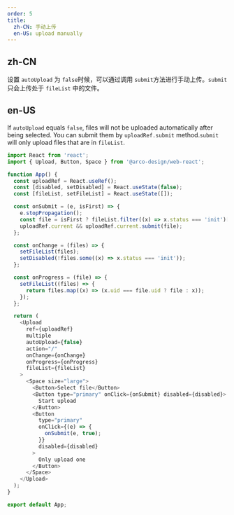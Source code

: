 ```yaml
---
order: 5
title:
  zh-CN: 手动上传
  en-US: upload manually
---
```


## zh-CN

设置 `autoUpload` 为 `false`时候，可以通过调用 `submit`方法进行手动上传。`submit` 只会上传处于 `fileList` 中的文件。

## en-US

If `autoUpload` equals `false`, files will not be uploaded automatically after being selected. You can submit them by `uploadRef.submit` method.`submit` will only upload files that are in `fileList`.

```js
import React from 'react';
import { Upload, Button, Space } from '@arco-design/web-react';

function App() {
  const uploadRef = React.useRef();
  const [disabled, setDisabled] = React.useState(false);
  const [fileList, setFileList] = React.useState([]);

  const onSubmit = (e, isFirst) => {
    e.stopPropagation();
    const file = isFirst ? fileList.filter((x) => x.status === 'init')[0] : null;
    uploadRef.current && uploadRef.current.submit(file);
  };

  const onChange = (files) => {
    setFileList(files);
    setDisabled(!files.some((x) => x.status === 'init'));
  };

  const onProgress = (file) => {
    setFileList((files) => {
      return files.map((x) => (x.uid === file.uid ? file : x));
    });
  };

  return (
    <Upload
      ref={uploadRef}
      multiple
      autoUpload={false}
      action="/"
      onChange={onChange}
      onProgress={onProgress}
      fileList={fileList}
    >
      <Space size="large">
        <Button>Select file</Button>
        <Button type="primary" onClick={onSubmit} disabled={disabled}>
          Start upload
        </Button>
        <Button
          type="primary"
          onClick={(e) => {
            onSubmit(e, true);
          }}
          disabled={disabled}
        >
          Only upload one
        </Button>
      </Space>
    </Upload>
  );
}

export default App;
```
